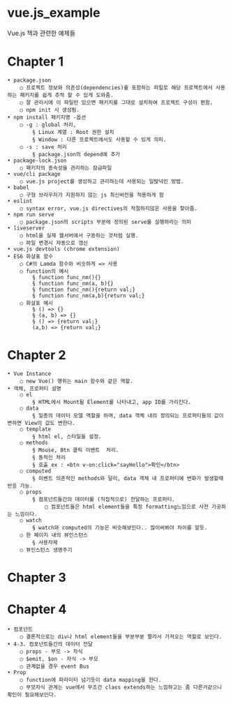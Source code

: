 # vue.js_example
Vue.js 책과 관련한 예제들



# Chapter 1 
	• package.json
		○ 프로젝트 정보와 의존성(dependencies)를 포함하는 파일로 해당 프로젝트에서 사용하는 패키지를 쉽게 추적 할 수 있게 도와줌. 
		○ 잘 관리시에 이 파일만 있으면 패키지를 그대로 설치하여 프로젝트 구성이 편함.
		○ npm init 시 생성됨.
	• npm install 패키지명 -옵션
		○ -g : global 처리, 
			§ Linux 계열 : Root 권한 설치
			§ Window : 다른 프로젝트에서도 사용할 수 있게 의미.
		○ -s : save 처리
			§ package.json의 depend에 추가
	• package-lock.json
		○ 패키지의 종속성을 관리하는 잠금파일
	• vue/cli package
		○ vue.js project를 생성하고 관리하는데 사용되는 일밙넉인 방법.
	• babel
		○ 구형 브라우저가 지원하지 않는 js 최신버전을 적용하게 함
	• eslint
		○ syntax error, vue.js directives의 적절하지않은 사용을 찾아줌.
	• npm run serve
		○ package.json의 scripts 부분에 정의된 serve를 실행하라는 의미
	• liveserver
		○ html을 실제 웹서버에서 구동하는 것처럼 실행.
		○ 파일 변경시 자동으로 갱신
	• vue.js devtools (chrome extension)
	• ES6 화살표 함수
		○ C#의 Lamda 함수와 비슷하게 => 사용
		○ function의 예시
			§ function func_nm(){}
			§ function func_nm(a, b){}
			§ function func_nm(){return val;}
			§ function func_nm(a,b){return val;}
		○ 화살표 예시
			§ () => {}
			§ (a, b) => {}
			§ () => {return val;}
            (a,b) => {return val;}

# Chapter 2 

	• Vue Instance
		○ new Vue() 행위는 main 함수와 같은 역할.
	• 객체, 프로퍼티 설명
		○ el
			§ HTML에서 Mount될 Element를 나타내고, app ID를 가리킨다.
		○ data
			§ 일종의 데이터 모델 역할을 하며, data 객체 내의 정의되는 프로퍼티들의 값이 변하면 View의 값도 변한다. 
		○ template
			§ html el, 스타일을 설정. 
		○ methods 
			§ Mouse, Btn 클릭 이벤트  처리. 
			§ 동적인 처리
			§ 호출 ex : <btn v-on:click="sayHello">확인</btn>
		○ computed
			§ 이벤트 의존적인 methods와 달리, data 객채 내 프로퍼티에 변화가 발생할때 반응 가능.
		○ props
			§ 컴포넌트들간의 데이터를 (직접적으로) 전달하는 프로퍼티.
				□ 컴포넌트들은 html element들을 특정 formatting느낌으로 사전 가공하는 느낌이다.
		○ watch
			§ watch와 computed의 기능은 비슷해보인다.. 많이써봐야 차이를 알듯.
		○ 한 페이지 내의 뷰인스턴스
			§ 사용자제
		○ 뷰인스턴스 생명주기

# Chapter 3 

# Chapter 4 

	• 컴포넌트
		○ 결론적으로는 div나 html element들을 부분부분 짤라서 가져오는 역할로 보인다.
	• 4-3. 컴포넌트들간의 데이터 전달
		○ props - 부모 -> 자식 
		○ $emit, $on - 자식 -> 부모
		○ 관계없을 경우 event Bus
	• Prop
		○ function에 파라미터 넘기듯이 data mapping을 한다.
        ○ 부모자식 관계는 vue에서 무조건 class extends하는 느낌하고는 좀 다른거같으니 확인이 필요해보인다.